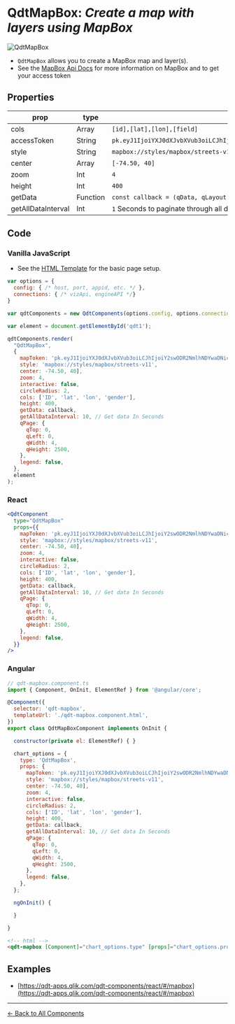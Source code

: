 # QdtMapBox: *Create a map with layers using MapBox*

![QdtMapBox](../assets/picassoMapbox.png "QdtMapBox")

- `QdtMapBox` allows you to create a MapBox map and layer(s). 
- See the [MapBox Api Docs](https://docs.mapbox.com/mapbox-gl-js/overview/) for more information on MapBox and to get your access token

## Properties

| prop               | type          | description   |
| ------------------ | ------------- | ------------- |
| cols               | Array         | `[id],[lat],[lon],[field]` |
| accessToken        | String        | `pk.eyJ1IjoiYXJ0dXJvbXVub3oiLCJhIjoiY2swODR2NmlhNDYwaDNicDBlcnB6YmR0OSJ9.AgG7MN8DX1aFuG1DfbFr_Q`  |
| style              | String        | `mapbox://styles/mapbox/streets-v11`  |
| center             | Array         | `[-74.50, 40]`  |
| zoom               | Int           | `4`             |
| height             | Int           | `400`           |
| getData            | Function      | `const callback = (qData, qLayout) => {}`           |
| getAllDataInterval | Int           | `1` Seconds to paginate through all data           |

## Code

### Vanilla JavaScript

- See the [HTML Template](https://github.com/qlik-demo-team/qdt-components/blob/master/docs/usage/Html.md) for the
basic page setup. 

```js
var options = {
  config: { /* host, port, appid, etc. */ },
  connections: { /* vizApi, engineAPI */}
}

var qdtComponents = new QdtComponents(options.config, options.connections);

var element = document.getElementById('qdt1');

qdtComponents.render(
  "QdtMapBox", 
  {
    mapToken: 'pk.eyJ1IjoiYXJ0dXJvbXVub3oiLCJhIjoiY2swODR2NmlhNDYwaDNicDBlcnB6YmR0OSJ9.AgG7MN8DX1aFuG1DfbFr_Q',
    style: 'mapbox://styles/mapbox/streets-v11',
    center: -74.50, 40],
    zoom: 4,
    interactive: false,
    circleRadius: 2,
    cols: ['ID', 'lat', 'lon', 'gender'],
    height: 400,
    getData: callback,
    getAllDataInterval: 10, // Get data In Seconds
    qPage: {
      qTop: 0,
      qLeft: 0,
      qWidth: 4,
      qHeight: 2500,
    },
    legend: false,
  }, 
  element
);
```

### React

```jsx
<QdtComponent
  type="QdtMapBox"
  props={{
    mapToken: 'pk.eyJ1IjoiYXJ0dXJvbXVub3oiLCJhIjoiY2swODR2NmlhNDYwaDNicDBlcnB6YmR0OSJ9.AgG7MN8DX1aFuG1DfbFr_Q',
    style: 'mapbox://styles/mapbox/streets-v11',
    center: -74.50, 40],
    zoom: 4,
    interactive: false,
    circleRadius: 2,
    cols: ['ID', 'lat', 'lon', 'gender'],
    height: 400,
    getData: callback,
    getAllDataInterval: 10, // Get data In Seconds
    qPage: {
      qTop: 0,
      qLeft: 0,
      qWidth: 4,
      qHeight: 2500,
    },
    legend: false,
  }}
/>
```
### Angular

```js
// qdt-mapbox.component.ts
import { Component, OnInit, ElementRef } from '@angular/core';

@Component({
  selector: 'qdt-mapbox',
  templateUrl: './qdt-mapbox.component.html',
})
export class QdtMapBoxComponent implements OnInit {

  constructor(private el: ElementRef) { }

  chart_options = {
    type: 'QdtMapBox',
    props: {
      mapToken: 'pk.eyJ1IjoiYXJ0dXJvbXVub3oiLCJhIjoiY2swODR2NmlhNDYwaDNicDBlcnB6YmR0OSJ9.AgG7MN8DX1aFuG1DfbFr_Q',
      style: 'mapbox://styles/mapbox/streets-v11',
      center: -74.50, 40],
      zoom: 4,
      interactive: false,
      circleRadius: 2,
      cols: ['ID', 'lat', 'lon', 'gender'],
      height: 400,
      getData: callback,
      getAllDataInterval: 10, // Get data In Seconds
      qPage: {
        qTop: 0,
        qLeft: 0,
        qWidth: 4,
        qHeight: 2500,
      },
      legend: false,
    },
  };

  ngOnInit() {

  }

}
```

```html
<!-- html -->
<qdt-mapbox [Component]="chart_options.type" [props]="chart_options.props"></qdt-mapbox>
```

## Examples

- [https://qdt-apps.qlik.com/qdt-components/react/#/mapbox](https://qdt-apps.qlik.com/qdt-components/react/#/mapbox)

---

[← Back to All Components](https://github.com/qlik-demo-team/qdt-components#components)